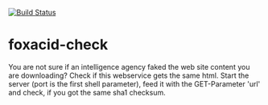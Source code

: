[![Build Status](https://api.travis-ci.org/WBL-BjoernLange/foxacid-check.png)](https://api.travis-ci.org/WBL-BjoernLange/foxacid-check)

foxacid-check
=============

You are not sure if an intelligence agency faked the web site content you are downloading? Check if this webservice gets the same html. Start the server (port is the first shell parameter), feed it with the GET-Parameter 'url' and check, if you got the same sha1 checksum.
